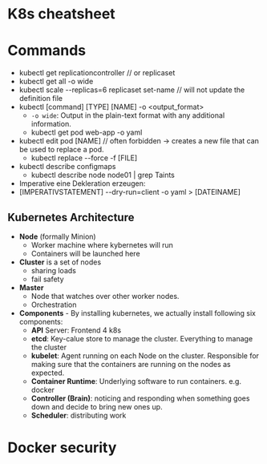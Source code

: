 
# K8s cheatsheet
# Commands
- kubectl get replicationcontroller // or replicaset
- kubectl get all -o wide
- kubectl scale --replicas=6 replicaset set-name // will not update the definition file
- kubectl [command] [TYPE] [NAME] -o <output_format>
  - `-o wide`: Output in the plain-text format with any additional information.
  - kubectl get pod web-app -o yaml
- kubectl edit pod [NAME] // often forbidden -> creates a new file that can be used to replace a pod.
  - kubectl replace --force -f [FILE]
- kubectl describe configmaps
  - kubectl describe node node01 | grep Taints
- Imperative eine Dekleration erzeugen: 
- [IMPERATIVSTATEMENT] --dry-run=client -o yaml > [DATEINAME]


## Kubernetes Architecture
- **Node** (formally Minion)
  - Worker machine where kybernetes will run
  - Containers will be launched here
- **Cluster** is a set of nodes
  - sharing loads
  - fail safety
- **Master**
  - Node that watches over other worker nodes. 
  - Orchestration
- **Components** - By installing kubernetes, we actually install following six components:
  - **API** Server: Frontend 4 k8s
  - **etcd**: Key-calue store to manage the cluster. Everything to manage the cluster
  - **kubelet**: Agent running on each Node on the cluster. Responsible for making sure that the containers are running on the nodes as expected.
  - **Container Runtime**: Underlying software to run containers. e.g. docker
  - **Controller (Brain)**: noticing and responding when something goes down and decide to bring new ones up.
  - **Scheduler**: distributing work

# Docker security